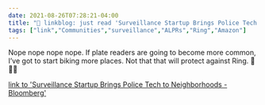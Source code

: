 ```yaml
---
date: 2021-08-26T07:28:21-04:00
title: "🔗 linkblog: just read 'Surveillance Startup Brings Police Tech to Neighborhoods - Bloomberg'"
tags: ["link","Communities","surveillance","ALPRs","Ring","Amazon"]
---
```

Nope nope nope nope. If plate readers are going to become more common, I’ve got to start biking more places. Not that that will protect against Ring. 🤮🤮🤮
 
[link to 'Surveillance Startup Brings Police Tech to Neighborhoods - Bloomberg'](https://www.bloomberg.com/news/features/2021-08-04/surveillance-startup-brings-police-tech-to-neighborhoods)
